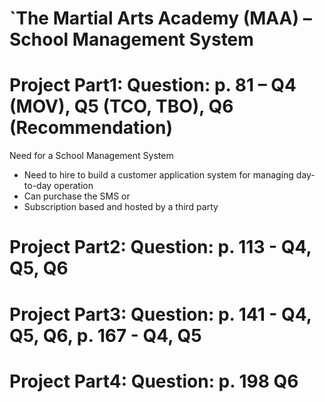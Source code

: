 # `The Martial Arts Academy (MAA) – School Management System
# Project Part1: Question: p. 81 – Q4 (MOV), Q5 (TCO, TBO), Q6 (Recommendation)
Need for a School Management System
- Need to hire to build a customer application system for managing day-to-day operation
- Can purchase the SMS or
- Subscription based and hosted by a third party

# Project Part2: Question: p. 113 - Q4, Q5, Q6

# Project Part3: Question: p. 141 - Q4, Q5, Q6, p. 167 - Q4, Q5

# Project Part4: Question: p. 198 Q6
